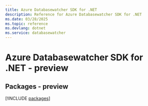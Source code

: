 ```yaml
---
title: Azure Databasewatcher SDK for .NET
description: Reference for Azure Databasewatcher SDK for .NET
ms.date: 03/28/2025
ms.topic: reference
ms.devlang: dotnet
ms.service: databasewatcher
---
```

# Azure Databasewatcher SDK for .NET - preview
## Packages - preview
[!INCLUDE [packages](databasewatcher-index.md)]